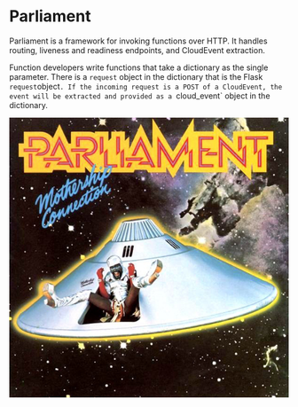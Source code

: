 # Parliament

Parliament is a framework for invoking functions over HTTP. It
handles routing, liveness and readiness endpoints, and CloudEvent
extraction.

Function developers write functions that take a dictionary as the
single parameter. There is a `request` object in the dictionary
that is the Flask `request`object`. If the incoming request is a
POST of a CloudEvent, the event will be extracted and provided as a
`cloud_event` object in the dictionary.

[![Mothership Connection](parliament.jpg)](https://www.youtube.com/watch?v=gBWH3OWfT2Y)
